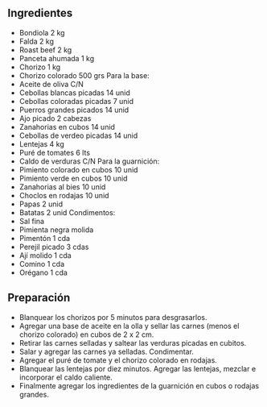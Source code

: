 
## Ingredientes 

-   Bondiola 2 kg 
-   Falda 2 kg 
-   Roast beef 2 kg 
-   Panceta ahumada 1 kg 
-   Chorizo 1 kg 
-   Chorizo colorado 500 grs 
Para la base:
-   Aceite de oliva C/N 
-   Cebollas blancas picadas 14 unid 
-   Cebollas coloradas picadas 7 unid 
-   Puerros grandes picados 14 unid 
-   Ajo picado 2 cabezas 
-   Zanahorias en cubos 14 unid 
-   Cebollas de verdeo picadas 14 unid 
-   Lentejas 4 kg 
-   Puré de tomates 6 lts 
-   Caldo de verduras C/N 
Para la guarnición:
-   Pimiento colorado en cubos 10 unid 
-   Pimiento verde en cubos 10 unid 
-   Zanahorias al bies 10 unid 
-   Choclos en rodajas 10 unid 
-   Papas 2 unid 
-   Batatas 2 unid 
Condimentos:
-   Sal fina 
-   Pimienta negra molida 
-   Pimentón 1 cda 
-   Perejil picado 3 cdas 
-   Ají molido 1 cda 
-   Comino 1 cda 
-   Orégano 1 cda 
 
## Preparación 

- Blanquear los chorizos por 5 minutos para desgrasarlos. 
- Agregar una base de aceite en la olla y sellar las carnes (menos el chorizo colorado) en cubos de 2 x 2 cm. 
- Retirar las carnes selladas y saltear las verduras picadas en cubitos. 
- Salar y agregar las carnes ya selladas. Condimentar. 
- Agregar el puré de tomate y el chorizo colorado en rodajas.
- Blanquear las lentejas por diez minutos. Agregar las lentejas, mezclar e incorporar el caldo caliente. 
- Finalmente agregar los ingredientes de la guarnición en cubos o rodajas grandes.
